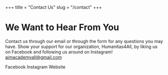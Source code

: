 +++
title = "Contact Us"
slug = "/contact"
+++

# We Want to Hear From You 

Contact us through our email or through the form for any questions you may have. Show your support for our organization, Humanitas4All, by liking us on Facebook and following us around on Instagram!
aimacademyall@gmail.com

Facebook
Instagram
Website